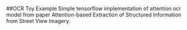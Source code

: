 ##OCR Toy Example
Simple tensorflow implementation of attention ocr model from paper Attention-based Extraction of Structured Information from Street View Imagery.
